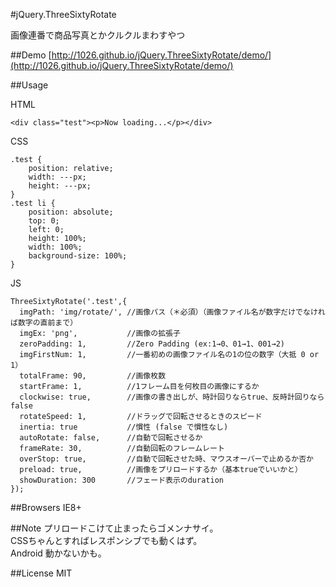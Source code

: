 #jQuery.ThreeSixtyRotate

画像連番で商品写真とかクルクルまわすやつ

##Demo
[http://1026.github.io/jQuery.ThreeSixtyRotate/demo/](http://1026.github.io/jQuery.ThreeSixtyRotate/demo/)

##Usage

HTML

    <div class="test"><p>Now loading...</p></div>
    
CSS

    .test {
        position: relative;
        width: ---px;
        height: ---px;
    }
    .test li {
        position: absolute;
        top: 0;
        left: 0;
        height: 100%;
        width: 100%;
        background-size: 100%;
    }


JS

    ThreeSixtyRotate('.test',{
      imgPath: 'img/rotate/', //画像パス（＊必須）（画像ファイル名が数字だけでなければ数字の直前まで）
      imgEx: 'png',           //画像の拡張子
      zeroPadding: 1,         //Zero Padding (ex:1→0、01→1、001→2)
      imgFirstNum: 1,         //一番初めの画像ファイル名の1の位の数字（大抵 0 or 1）
      totalFrame: 90,         //画像枚数
      startFrame: 1,          //1フレーム目を何枚目の画像にするか
      clockwise: true,        //画像の書き出しが、時計回りならtrue、反時計回りならfalse
      rotateSpeed: 1,         //ドラッグで回転させるときのスピード
      inertia: true           //慣性 (false で慣性なし)
      autoRotate: false,      //自動で回転させるか
      frameRate: 30,          //自動回転のフレームレート
      overStop: true,         //自動で回転させた時、マウスオーバーで止めるか否か
      preload: true,          //画像をプリロードするか（基本trueでいいかと）
      showDuration: 300       //フェード表示のduration
    });

##Browsers
IE8+

##Note
プリロードこけて止まったらゴメンナサイ。  
CSSちゃんとすればレスポンシブでも動くはず。  
Android 動かないかも。

##License
MIT
